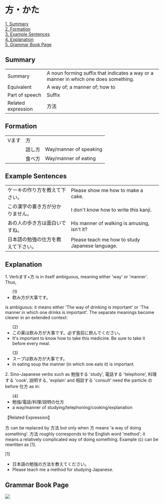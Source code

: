 # 方・かた

[1. Summary](#summary)<br>
[2. Formation](#formation)<br>
[3. Example Sentences](#example-sentences)<br>
[4. Explanation](#explanation)<br>
[5. Grammar Book Page](#grammar-book-page)<br>


## Summary

<table><tr>   <td>Summary</td>   <td>A noun forming suffix that indicates a way or a manner in which one does something.</td></tr><tr>   <td>Equivalent</td>   <td>A way of; a manner of; how to</td></tr><tr>   <td>Part of speech</td>   <td>Suffix</td></tr><tr>   <td>Related expression</td>   <td>方法</td></tr></table>

## Formation

<table class="table"> <tbody><tr class="tr head"> <td class="td"><span class="bold"><span>Vます</span></span></td> <td class="td"><span class="concept">方</span> </td> <td class="td"><span>&nbsp;</span></td> </tr> <tr class="tr"> <td class="td"><span>&nbsp;</span></td> <td class="td"><span>話し<span class="concept">方</span></span> </td> <td class="td"><span>Way/manner    of speaking</span></td> </tr> <tr class="tr"> <td class="td"><span>&nbsp;</span></td> <td class="td"><span>食べ<span class="concept">方</span></span> </td> <td class="td"><span>Way/manner    of eating</span></td> </tr></tbody></table>

## Example Sentences

<table><tr>   <td>ケーキの作り方を教えて下さい。</td>   <td>Please show me how to make a cake.</td></tr><tr>   <td>この漢字の書き方が分かりません。</td>   <td>I don't know how to write this kanji.</td></tr><tr>   <td>あの人の歩き方は面白いですね。</td>   <td>His manner of walking is amusing, isn't it?</td></tr><tr>   <td>日本語の勉強の仕方を教えて下さい。</td>   <td>Please teach me how to study Japanese language.</td></tr></table>

## Explanation

<p>1. Verbます+<span class="cloze">方</span> is in itself ambiguous, meaning either 'way' or 'manner'. Thus,</p>  <ul>(1) <li>飲み<span class="cloze">方</span>が大事です。</li> </ul>  <p>is ambiguous: it means either 'The way of drinking is important' or 'The manner in which one drinks is important'. The separate meanings become clearer in an extended context:</p>  <ul>(2) <li>この薬は飲み<span class="cloze">方</span>が大事です。必ず食前に飲んでください。</li> <li>It's important to know how to take this medicine. Be sure to take it before every meal.</li> </ul>  <ul>(3) <li>スープは飲み<span class="cloze">方</span>が大事です。</li> <li>In eating soup the manner (in which one eats it) is important.</li> </ul>  <p>2. Sino-Japanese verbs such as 勉強する 'study', 電話する 'telephone', 料理する 'cook', 説明する, 'explain' and 相談する 'consult' need the particle の before 仕<span class="cloze">方</span> as in:</p>  <ul>(4) <li>勉強/電話/料理/説明の仕<span class="cloze">方</span></li> <li>a way/manner of studying/telephoning/cooking/explanation</li> </ul>  <p>【Related Expression】</p>  <p><span class="cloze">方</span> can be replaced by <span class="cloze">方</span>法 but only when <span class="cloze">方</span> means 'a way of doing something'. <span class="cloze">方</span>法 roughly corresponds to the English word 'method'; it means a relatively complicated way of doing something. Example (c) can be rewritten as [1].</p>  <p>[1]</p>  <ul> <li>日本語の勉強の<span class="cloze">方</span>法を教えてください。</li> <li>Please teach me a method for studying Japanese.</li> </ul>

## Grammar Book Page

![](../img/Basic方.png)

